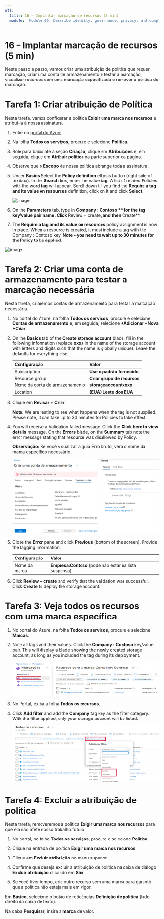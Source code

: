 ```yaml
---
wts:
  title: 16 – Implantar marcação de recursos (5 min)
  module: 'Module 05: Describe identity, governance, privacy, and compliance features'
---
```

# <a name="16---implement-resource-tagging-5-min"></a>16 – Implantar marcação de recursos (5 min)

Neste passo a passo, vamos criar uma atribuição de política que requer marcação, criar uma conta de armazenamento e testar a marcação, visualizar recursos com uma marcação especificada e remover a política de marcação.

# <a name="task-1-create-a-policy-assignment"></a>Tarefa 1: Criar atribuição de Política 

Nesta tarefa, vamos configurar a política **Exigir uma marca nos recursos** e atribuí-la à nossa assinatura. 

1. Entre no [portal do Azure](https://portal.azure.com).

2. Na folha **Todos os serviços**, procure e selecione **Política**.

3. Role para baixo até a seção **Criação**, clique em **Atribuições** e, em seguida, clique em **Atribuir política** na parte superior da página.

4. Observe que o **Escopo** de nossa política abrange toda a assinatura. 

5. Under <bpt id="p1">**</bpt>Basics<ept id="p1">**</ept> Select the <bpt id="p2">**</bpt>Policy definition<ept id="p2">**</ept> ellipsis button (right side of textbox). In the <bpt id="p1">**</bpt>Search<ept id="p1">**</ept> box, enter the value <bpt id="p2">**</bpt>tag<ept id="p2">**</ept>. A list of related Policies with the word <bpt id="p1">**</bpt>tag<ept id="p1">**</ept> will appear. Scroll down till you find the <bpt id="p1">**</bpt>Require a tag and its value on resources<ept id="p1">**</ept> definition, click on it and click <bpt id="p2">**</bpt>Select<ept id="p2">**</ept>.

   ![image](https://user-images.githubusercontent.com/89808319/155607579-d564a43e-a9cd-443d-8482-f47879eff2e9.png)
   
6.  On the <bpt id="p1">**</bpt>Parameters<ept id="p1">**</ept> tab, type in **Company : Contoso ** for the tag key/value pair name. Click <bpt id="p1">**</bpt>Review + create<ept id="p1">**</ept>, and then <bpt id="p2">**</bpt>Create<ept id="p2">**</ept>.

  

7. The <bpt id="p1">**</bpt>Require a tag amd its value on resources<ept id="p1">**</ept> policy assignment is now in place. When a resource is created, it must include a tag with the Company : Contoso key.
   <bpt id="p1">**</bpt>Note - you need to wait up to 30 minutes for the Policy to be applied.<ept id="p1">**</ept> 

  ![image](https://user-images.githubusercontent.com/89808319/155607357-556646b6-9ca7-4817-a02e-643869b2c4dd.png)

# <a name="task-2-create-a-storage-account-to-test-the-required-tagging"></a>Tarefa 2: Criar uma conta de armazenamento para testar a marcação necessária

Nesta tarefa, criaremos contas de armazenamento para testar a marcação necessária. 

1. No portal do Azure, na folha **Todos os serviços**, procure e selecione **Contas de armazenamento** e, em seguida, selecione **+Adicionar +Nova +Criar**.

2. On the <bpt id="p1">**</bpt>Basics<ept id="p1">**</ept> tab of the <bpt id="p2">**</bpt>Create storage account<ept id="p2">**</ept> blade, fill in the following information (replace <bpt id="p3">**</bpt>xxxx<ept id="p3">**</ept> in the name of the storage account with letters and digits such that the name is globally unique). Leave the defaults for everything else.

    | Configuração | Valor | 
    | --- | --- |
    | Subscription | **Use o padrão fornecido** |
    | Resource group | **Criar grupo de recursos** |
    | Nome da conta de armazenamento | **storageaccountxxxx** |
    | Location | **(EUA) Leste dos EUA** |

3. Clique em **Revisar + Criar**. 

    <bpt id="p1">**</bpt>Note:<ept id="p1">**</ept> We are testing to see what happens when the tag is not supplied. Please note, it can take up to 30 minutes for Policies to take effect.

4. You will receive a Validation failed message. Click the <bpt id="p1">**</bpt>Click here to view details<ept id="p1">**</ept> message. On the <bpt id="p1">**</bpt>Errors<ept id="p1">**</ept> blade, on the <bpt id="p2">**</bpt>Summary<ept id="p2">**</ept> tab note the error message stating that resource was disallowed by Policy.

    **Observação:** Se você visualizar a guia Erro bruto, verá o nome da marca específico necessário. 

    ![Captura de tela de não permitida devido a um erro de política.](../images/1704.png)


5. Close the <bpt id="p1">**</bpt>Error<ept id="p1">**</ept> pane and click <bpt id="p2">**</bpt>Previous<ept id="p2">**</ept> (bottom of the screen). Provide the tagging information. 

    | Configuração | Valor | 
    | --- | --- |
    | Nome da marca | **Empresa:Contoso** (pode não estar na lista suspensa) |

6. Click <bpt id="p1">**</bpt>Review + create<ept id="p1">**</ept> and verify that the validation was successful. Click <bpt id="p1">**</bpt>Create<ept id="p1">**</ept> to deploy the storage account. 

# <a name="task-3-view-all-resources-with-a-specific-tag"></a>Tarefa 3: Veja todos os recursos com uma marca específica

1. No portal do Azure, na folha **Todos os serviços**, procure e selecione **Marcas**.

2. Note all tags and their values. Click the <bpt id="p1">**</bpt>Company : Contoso<ept id="p1">**</ept> key/value pair. This will display a blade showing the newly created storage account, as long as you included the tag during its deployment. 

   ![Captura de tela das marcas com empresa e contoso selecionados.](../images/1705.png)

3. No Portal, exiba a folha **Todos os recursos**.

4. Click <bpt id="p1">**</bpt>Add filter<ept id="p1">**</ept> and add the <bpt id="p2">**</bpt>Company<ept id="p2">**</ept> tag key as the filter category. With the filter applied, only your storage account will be listed.

    ![Captura de tela do filtro Todos os recursos com Empresa selecionada.](../images/1706.png)

# <a name="task-4-delete-the-policy-assignment"></a>Tarefa 4: Excluir a atribuição de política

Nesta tarefa, removeremos a política **Exigir uma marca nos recursos** para que ela não afete nosso trabalho futuro. 

1. No portal, na folha **Todos os serviços**, procure e selecione **Política**.

2. Clique na entrada de política **Exigir uma marca nos recursos**.

3. Clique em **Excluir atribuição** no menu superior.

4. Confirme que deseja excluir a atribuição de política na caixa de diálogo **Excluir atribuição** clicando em **Sim**

5. Se você tiver tempo, crie outro recurso sem uma marca para garantir que a política não esteja mais em vigor.

Em **Básico**, selecione o botão de reticências **Definição de política** (lado direito da caixa de texto).


Na caixa **Pesquisar**, insira a **marca** de valor.
